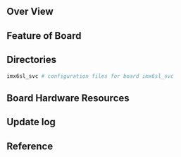 ## Over View

## Feature of Board

## Directories

```sh
imx6sl_svc # configuration files for board imx6sl_svc
```

## Board Hardware Resources

## Update log

## Reference
